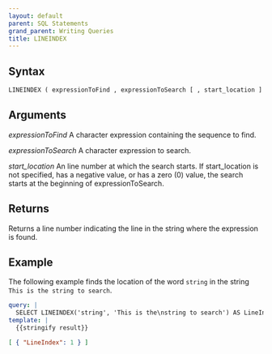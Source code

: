 ```yaml
---
layout: default
parent: SQL Statements
grand_parent: Writing Queries
title: LINEINDEX
---
```


## Syntax

```sql
LINEINDEX ( expressionToFind , expressionToSearch [ , start_location ] )
```

## Arguments

*expressionToFind*
A character expression containing the sequence to find.

*expressionToSearch*
A character expression to search.

*start_location*
An line number at which the search starts. If start_location is not specified, has a negative value, or has a zero (0) value, the search starts at the beginning of expressionToSearch.

## Returns

Returns a line number indicating the line in the string where the expression is found.

## Example

The following example finds the location of the word `string` in the string `This is the string to search`.

```yaml
query: |
  SELECT LINEINDEX('string', 'This is the\nstring to search') AS LineIndex
template: |
  {{stringify result}}
```

```json
[ { "LineIndex": 1 } ]
```